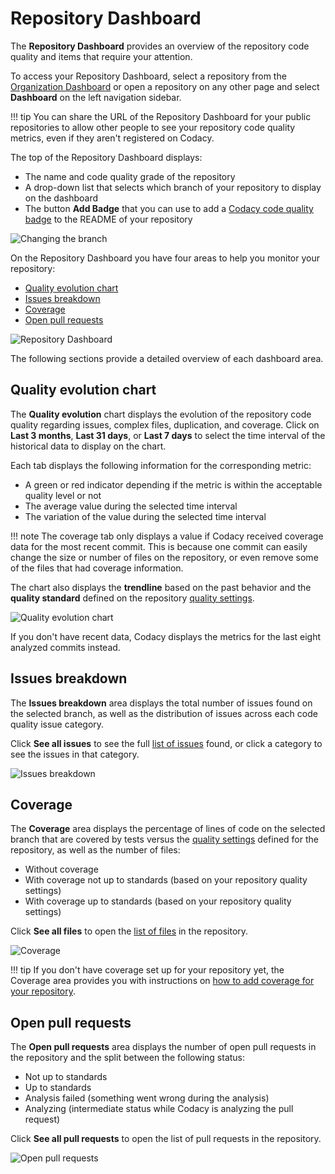 # Repository Dashboard

The **Repository Dashboard** provides an overview of the repository code quality and items that require your attention.

To access your Repository Dashboard, select a repository from the [Organization Dashboard](../organizations/organization-overview.md) or open a repository on any other page and select **Dashboard** on the left navigation sidebar.

!!! tip
    You can share the URL of the Repository Dashboard for your public repositories to allow other people to see your repository code quality metrics, even if they aren't registered on Codacy.

The top of the Repository Dashboard displays:

-   The name and code quality grade of the repository
-   A drop-down list that selects which branch of your repository to display on the dashboard
-   The button **Add Badge** that you can use to add a [Codacy code quality badge](./badges.md) to the README of your repository

![Changing the branch](images/repository-dashboard-select-branch.png)

On the Repository Dashboard you have four areas to help you monitor your repository:

-   [Quality evolution chart](#quality-evolution-chart)
-   [Issues breakdown](#issues-breakdown)
-   [Coverage](#coverage)
-   [Open pull requests](#open-pull-requests)

![Repository Dashboard](images/repository-dashboard.png)

The following sections provide a detailed overview of each dashboard area.

## Quality evolution chart

The **Quality evolution** chart displays the evolution of the repository code quality regarding issues, complex files, duplication, and coverage. Click on **Last 3 months**, **Last 31 days**, or **Last 7 days** to select the time interval of the historical data to display on the chart.

Each tab displays the following information for the corresponding metric:

-   A green or red indicator depending if the metric is within the acceptable quality level or not
-   The average value during the selected time interval
-   The variation of the value during the selected time interval

!!! note
    The coverage tab only displays a value if Codacy received coverage data for the most recent commit. This is because one commit can easily change the size or number of files on the repository, or even remove some of the files that had coverage information.

The chart also displays the **trendline** based on the past behavior and the **quality standard**  defined on the repository [quality settings](quality-settings.md).

![Quality evolution chart](images/repository-dashboard-quality-evolution.png)

If you don't have recent data, Codacy displays the metrics for the last eight analyzed commits instead.

## Issues breakdown

The **Issues breakdown** area displays the total number of issues found on the selected branch, as well as the distribution of issues across each code quality issue category.

Click **See all issues** to see the full [list of issues](issues-view.md) found, or click a category to see the issues in that category.

![Issues breakdown](images/repository-dashboard-issues-breakdown.png)

## Coverage

The **Coverage** area displays the percentage of lines of code on the selected branch that are covered by tests versus the [quality settings](quality-settings.md) defined for the repository, as well as the number of files:

-   Without coverage
-   With coverage not up to standards (based on your repository quality settings)
-   With coverage up to standards (based on your repository quality settings)

Click **See all files** to open the [list of files](files-view.md) in the repository.

![Coverage](images/repository-dashboard-coverage.png)

!!! tip
    If you don't have coverage set up for your repository yet, the Coverage area provides you with instructions on [how to add coverage for your repository](../coverage-reporter/adding-coverage-to-your-repository.md).

## Open pull requests

The **Open pull requests** area displays the number of open pull requests in the repository and the split between the following status:

-   Not up to standards
-   Up to standards
-   Analysis failed (something went wrong during the analysis)
-   Analyzing (intermediate status while Codacy is analyzing the pull request)

Click **See all pull requests** to open the list of pull requests in the repository.

![Open pull requests](images/repository-dashboard-open-pull-requests.png)
